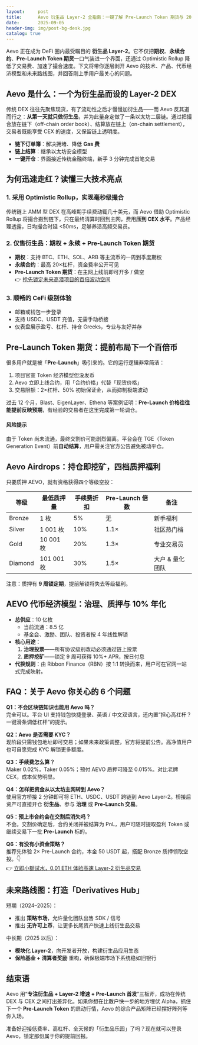 ```yaml
---
layout:     post
title:      Aevo 衍生品 Layer-2 全指南：一键了解 Pre-Launch Token 期货与 20 倍杠杆交易
date:       2025-09-05
header-img: img/post-bg-desk.jpg
catalog: true
---
```


Aevo 正在成为 DeFi 圈内最受瞩目的 **衍生品 Layer-2**。它不仅把**期权**、**永续合约**、**Pre-Launch Token 期货**一口气装进一个界面，还通过 Optimistic Rollup 降低了交易费、加速了撮合速度。下文将带你逐层剥开 Aevo 的技术、产品、代币经济模型和未来路线图，并回答刚上手用户最关心的问题。

## Aevo 是什么：一个为衍生品而设的 Layer-2 DEX

传统 DEX 往往先聚焦现货，有了流动性之后才慢慢加衍生品——而 Aevo 反其道而行之：**从第一天就只做衍生品**，并为此量身定做了一条以太坊二层链。通过把撮合放在链下（off-chain order book）、结算放在链上（on-chain settlement），交易者既能享受 CEX 的速度，又保留链上透明度。

- **链下订单簿**：解决拥堵、降低 **Gas 费**  
- **链上结算**：继承以太坊安全模型  
- **一键开仓**：界面接近传统金融终端，新手 3 分钟完成首笔交易  

## 为何迅速走红？读懂三大技术亮点

### 1. 采用 Optimistic Rollup，实现毫秒级撮合

传统链上 AMM 型 DEX 在高峰期手续费动辄几十美元，而 Aevo 借助 Optimistic Rollup 将撮合搬到链下，只在最终清算时回到主网，费用**压到 CEX 水平**。产品经理透露，日均撮合时延 <50ms，足够养活高频交易员。

### 2. 仅售衍生品：期权 + 永续 + Pre-Launch Token 期货

- **期权**：支持 BTC、ETH、SOL、ARB 等主流币的一周到季度期权  
- **永续合约**：最高 20×杠杆，资金费率公开可见  
- **Pre-Launch Token 期货**：在主网上线前即可开多 / 做空  
  👉 [抢先锁定未来高潜项目的百倍波动空间](https://okxdog.com/)  

### 3. 顺畅的 CeFi 级别体验

- 邮箱或钱包一步登录  
- 支持 USDC、USDT 充值，无需手动桥接  
- 仪表盘展示盈亏、杠杆、持仓 Greeks，专业与友好并存  

## Pre-Launch Token 期货：提前布局下一个百倍币

很多用户就是被「**Pre-Launch**」吸引来的。它的运行逻辑非常简洁：

1. 项目官宣 Token 经济模型但没发币  
2. Aevo 立即上线合约，用「合约价格」代替「现货价格」  
3. 交易限额：2×杠杆、50% 初始保证金，从而抑制极端波动  

过去 12 个月，Blast、EigenLayer、Ethena 等案例证明：**Pre-Launch 价格往往能提前反映预期**，有经验的交易者在这里完成第一轮调仓。

#### 风险提示
由于 Token 尚未流通，最终交割价可能剧烈偏离。平台会在 TGE（Token Generation Event）前**自动结算**，用户需关注官方公告避免被动平仓。

## Aevo Airdrops：持仓即挖矿，四档质押福利

只要质押 AEVO，就有资格获得四个等级空投：

| 等级   | 最低质押量 | 手续费折扣 | Pre-Launch 倍数 | 备注 |
|--------|-------------|-------------|------------------|------|
| Bronze | 1 枚        | 5%          | 无               | 新手福利 |
| Silver | 1 001 枚    | 10%         | 1.1×             | 社区热门档 |
| Gold   | 10 001 枚   | 20%         | 1.3×             | 专业交易员 |
| Diamond| 101 001 枚  | 30%         | 1.5×             | 大户 & 量化团队 |

注意：质押有 **9 周锁定期**，提前解锁将失去等级福利。

## AEVO 代币经济模型：治理、质押与 10% 年化

- **总供应**：10 亿枚  
  - 当前流通：8.5 亿  
  - 基金会、激励、团队、投资者按 4 年线性解锁  
- **核心用途**：  
  1. **治理投票**——所有协议级别改动必须通过链上投票  
  2. **质押挖矿**——锁定 9 周可获得 10%+ APR，按日付息  
- **代换规则**：由 Ribbon Finance（RBN）按 1:1 转换而来，用户可在官网一站式完成映射。

## FAQ：关于 Aevo 你关心的 6 个问题

**Q1：不会区块链知识也能用 Aevo 吗？**  
完全可以。平台 UI 支持钱包快捷登录、英语 / 中文双语言，还内置“担心高杠杆？一键滑条调低杠杆”的提示。

**Q2：Aevo 是否需要 KYC？**  
现阶段只需钱包地址即可交易；如果未来政策调整，官方将提前公告。高净值用户也可自愿完成 KYC 解锁更多额度。

**Q3：手续费怎么算？**  
Maker 0.02%，Taker 0.05%；预付 AEVO 质押可降至 0.015%。对比老牌 CEX，成本优势明显。

**Q4：怎样把资金从以太坊主网转到 Aevo？**  
使用官方桥接 2 分钟即可将 ETH、USDC、USDT 跨链到 Aevo Layer-2。桥接后资产可直接开仓 **衍生品**、参与 **治理** 或 **Pre-Launch 交易**。

**Q5：预上市合约会在交割后消失吗？**  
不会。交割价确定后，合约关闭并被结算为 PnL，用户可随时提取盈利 Token 或继续交易下一批 **Pre-Launch** 标的。

**Q6：有没有小资金策略？**  
推荐先体验 2× Pre-Launch 合约，本金 50 USDT 起，搭配 Bronze 质押领取空投。👇  
👉 [立即小额试水，0.01 ETH 体验高速 Layer-2 衍生品交易](https://okxdog.com/)

## 未来路线图：打造「Derivatives Hub」

短期（2024–2025）：  
- 推出 **策略市场**，允许量化团队出售 SDK / 信号  
- 推出 **无许可上币**，让更多长尾资产快速上线衍生品交易  

中长期（2025 以后）：  
- **模块化 Layer-2**，向开发者开放，构建衍生品应用生态  
- **保险基金 + 清算者奖励** 重构，确保极端市场下系统稳如旧银行

## 结束语

Aevo 用“**专注衍生品 + Layer-2 增速 + Pre-Launch 首发**”三板斧，成功在传统 DEX 与 CEX 之间打出差异化。如果你想在比散户快一步的地方埋伏 Alpha，抓住下一个 **Pre-Launch Token** 的启动行情，Aevo 的综合产品矩阵已经摆好阵列等你入场。

准备好迎接低费率、高杠杆、全天候的「衍生品乐园」了吗？现在就可以登录 Aevo，锁定那份属于你的提前回报。